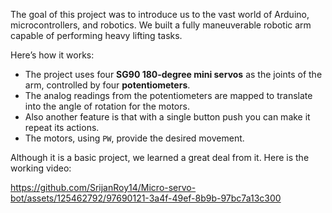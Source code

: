 The goal of this project was to introduce us to the vast world of Arduino, microcontrollers, and robotics. We built a fully maneuverable robotic arm capable of performing heavy lifting tasks.

Here’s how it works:
- The project uses four **SG90 180-degree mini servos** as the joints of the arm, controlled by four **potentiometers**.
- The analog readings from the potentiometers are mapped to translate into the angle of rotation for the motors.
- Also another feature is that with a single button push you can make it repeat its actions.
- The motors, using `PW`, provide the desired movement.

Although it is a basic project, we learned a great deal from it.
Here is the working video:


https://github.com/SrijanRoy14/Micro-servo-bot/assets/125462792/97690121-3a4f-49ef-8b9b-97bc7a13c300


